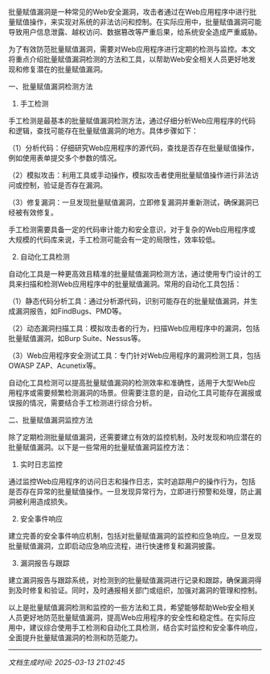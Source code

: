 批量赋值漏洞是一种常见的Web安全漏洞，攻击者通过在Web应用程序中进行批量赋值操作，来实现对系统的非法访问和控制。在实际应用中，批量赋值漏洞可能导致用户信息泄露、越权访问、数据篡改等严重后果，给系统安全造成严重威胁。

为了有效防范批量赋值漏洞，需要对Web应用程序进行定期的检测与监控。本文将重点介绍批量赋值漏洞检测的方法和工具，以帮助Web安全相关人员更好地发现和修复潜在的批量赋值漏洞。

一、批量赋值漏洞检测方法

1. 手工检测

手工检测是最基本的批量赋值漏洞检测方法，通过仔细分析Web应用程序的代码和逻辑，查找可能存在批量赋值漏洞的地方。具体步骤如下：

（1）分析代码：仔细研究Web应用程序的源代码，查找是否存在批量赋值操作，例如使用表单提交多个参数的情况。

（2）模拟攻击：利用工具或手动操作，模拟攻击者使用批量赋值操作进行非法访问或控制，验证是否存在漏洞。

（3）修复漏洞：一旦发现批量赋值漏洞，立即修复漏洞并重新测试，确保漏洞已经被有效修复。

手工检测需要具备一定的代码审计能力和安全意识，对于复杂的Web应用程序或大规模的代码库来说，手工检测可能会有一定的局限性，效率较低。

2. 自动化工具检测

自动化工具是一种更高效且精准的批量赋值漏洞检测方法，通过使用专门设计的工具来扫描和检测Web应用程序中的批量赋值漏洞。常用的自动化工具包括：

（1）静态代码分析工具：通过分析源代码，识别可能存在的批量赋值漏洞，并生成漏洞报告，如FindBugs、PMD等。

（2）动态漏洞扫描工具：模拟攻击者的行为，扫描Web应用程序中的漏洞，包括批量赋值漏洞，如Burp Suite、Nessus等。

（3）Web应用程序安全测试工具：专门针对Web应用程序的漏洞检测工具，包括OWASP ZAP、Acunetix等。

自动化工具检测可以提高批量赋值漏洞的检测效率和准确性，适用于大型Web应用程序或需要频繁检测漏洞的场景。但需要注意的是，自动化工具可能存在漏报或误报的情况，需要结合手工检测进行综合分析。

二、批量赋值漏洞监控方法

除了定期检测批量赋值漏洞，还需要建立有效的监控机制，及时发现和响应潜在的批量赋值漏洞。以下是一些常用的批量赋值漏洞监控方法：

1. 实时日志监控

通过监控Web应用程序的访问日志和操作日志，实时追踪用户的操作行为，包括是否存在异常的批量赋值操作。一旦发现异常行为，立即进行预警和处理，防止漏洞被利用造成损失。

2. 安全事件响应

建立完善的安全事件响应机制，包括对批量赋值漏洞的监控和应急响应。一旦发现批量赋值漏洞，立即启动应急响应流程，进行快速修复和漏洞披露。

3. 漏洞报告与跟踪

建立漏洞报告与跟踪系统，对检测到的批量赋值漏洞进行记录和跟踪，确保漏洞得到及时修复和验证。同时，及时通报相关部门或组织，加强对漏洞的管理和控制。

以上是批量赋值漏洞检测和监控的一些方法和工具，希望能够帮助Web安全相关人员更好地防范批量赋值漏洞，提高Web应用程序的安全性和稳定性。在实际应用中，建议综合使用手工检测和自动化工具检测，结合实时监控和安全事件响应，全面提升批量赋值漏洞的检测和防范能力。

---

*文档生成时间: 2025-03-13 21:02:45*











